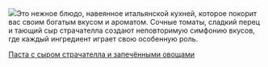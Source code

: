 <!--2025-09-27 23:48:36-->
<div class="yb">
  <div class="rss povarenok"><a href="https://www.povarenok.ru/recipes/show/183116/"><img src="https://www.povarenok.ru/data/cache/2025sep/14/23/3189840_98668-640x480.jpg"></a>Это нежное блюдо, навеянное итальянской кухней, которое покорит вас своим богатым вкусом и ароматом. Сочные томаты, сладкий перец и тающий сыр страчателла создают неповторимую симфонию вкусов, где каждый ингредиент играет свою особенную роль. <p class="titl"><a href="https://www.povarenok.ru/recipes/show/183116/">Паста с сыром страчателла и запечёнными овощами</a></p></div>
</div>
